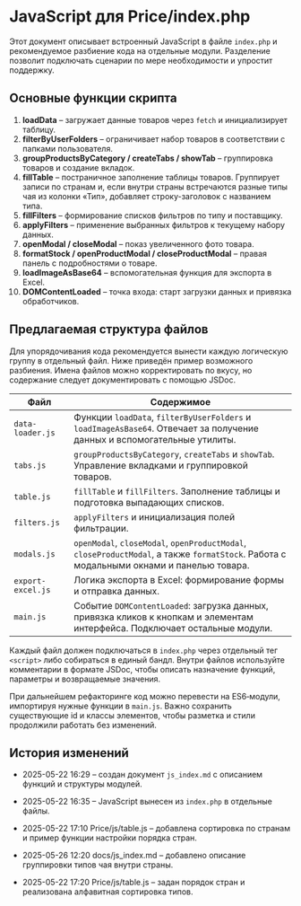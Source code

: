 # JavaScript для Price/index.php

Этот документ описывает встроенный JavaScript в файле `index.php` и рекомендуемое разбиение кода на отдельные модули. Разделение позволит подключать сценарии по мере необходимости и упростит поддержку.

## Основные функции скрипта

1. **loadData** – загружает данные товаров через `fetch` и инициализирует таблицу.
2. **filterByUserFolders** – ограничивает набор товаров в соответствии с папками пользователя.
3. **groupProductsByCategory / createTabs / showTab** – группировка товаров и создание вкладок.
4. **fillTable** – постраничное заполнение таблицы товаров. Группирует записи по странам и, если внутри страны встречаются разные типы чая из колонки «Тип», добавляет строку-заголовок с названием типа.
5. **fillFilters** – формирование списков фильтров по типу и поставщику.
6. **applyFilters** – применение выбранных фильтров к текущему набору данных.
7. **openModal / closeModal** – показ увеличенного фото товара.
8. **formatStock / openProductModal / closeProductModal** – правая панель с подробностями о товаре.
9. **loadImageAsBase64** – вспомогательная функция для экспорта в Excel.
10. **DOMContentLoaded** – точка входа: старт загрузки данных и привязка обработчиков.

## Предлагаемая структура файлов

Для упорядочивания кода рекомендуется вынести каждую логическую группу в отдельный файл. Ниже приведён пример возможного разбиения. Имена файлов можно корректировать по вкусу, но содержание следует документировать с помощью JSDoc.

| Файл | Содержимое |
|------|------------|
|`data-loader.js`|Функции `loadData`, `filterByUserFolders` и `loadImageAsBase64`. Отвечает за получение данных и вспомогательные утилиты.|
|`tabs.js`|`groupProductsByCategory`, `createTabs` и `showTab`. Управление вкладками и группировкой товаров.|
|`table.js`|`fillTable` и `fillFilters`. Заполнение таблицы и подготовка выпадающих списков.|
|`filters.js`|`applyFilters` и инициализация полей фильтрации.|
|`modals.js`|`openModal`, `closeModal`, `openProductModal`, `closeProductModal`, а также `formatStock`. Работа с модальными окнами и панелью товара.|
|`export-excel.js`|Логика экспорта в Excel: формирование формы и отправка данных.|
|`main.js`|Событие `DOMContentLoaded`: загрузка данных, привязка кликов к кнопкам и элементам интерфейса. Подключает остальные модули.|

Каждый файл должен подключаться в `index.php` через отдельный тег `<script>` либо собираться в единый бандл. Внутри файлов используйте комментарии в формате JSDoc, чтобы описать назначение функций, параметры и возвращаемые значения.

При дальнейшем рефакторинге код можно перевести на ES6‑модули, импортируя нужные функции в `main.js`. Важно сохранить существующие id и классы элементов, чтобы разметка и стили продолжили работать без изменений.

## История изменений

- 2025-05-22 16:29 – создан документ `js_index.md` с описанием функций и структуры модулей.
- 2025-05-22 16:35 – JavaScript вынесен из `index.php` в отдельные файлы.

- 2025-05-22 17:10 Price/js/table.js – добавлена сортировка по странам и пример функции настройки порядка стран.
- 2025-05-26 12:20 docs/js_index.md – добавлено описание группировки типов чая внутри страны.

- 2025-05-22 17:20 Price/js/table.js – задан порядок стран и реализована алфавитная сортировка типов.


